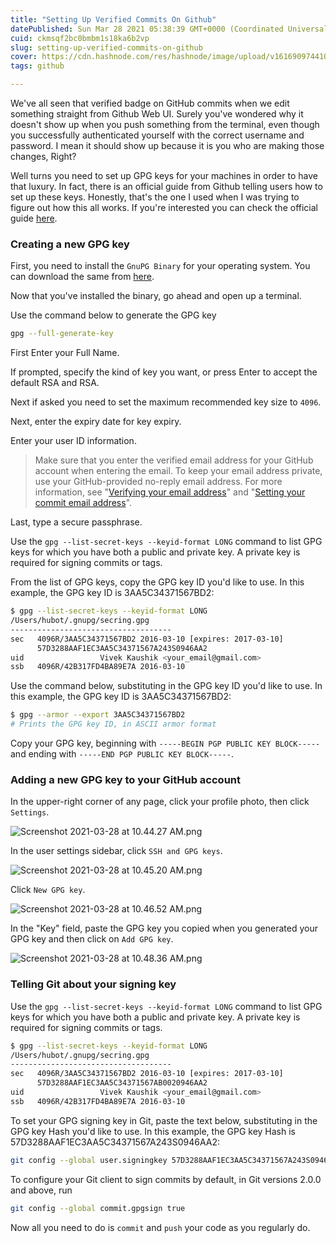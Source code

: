 ```yaml
---
title: "Setting Up Verified Commits On Github"
datePublished: Sun Mar 28 2021 05:38:39 GMT+0000 (Coordinated Universal Time)
cuid: ckmsqf2bc0bmbm1s18ka6b2vp
slug: setting-up-verified-commits-on-github
cover: https://cdn.hashnode.com/res/hashnode/image/upload/v1616909744106/TrEUiRr4I.png
tags: github

---
```


We've all seen that verified badge on GitHub commits when we edit something straight from Github Web UI. Surely you've wondered why it doesn't show up when you push something from the terminal, even though you successfully authenticated yourself with the correct username and password. I mean it should show up because it is you who are making those changes, Right?

Well turns you need to set up GPG keys for your machines in order to have that luxury. In fact, there is an official guide from Github telling users how to set up these keys. Honestly, that's the one I used when I was trying to figure out how this all works. If you're interested you can check the official guide  [here](https://docs.github.com/en/github/authenticating-to-github/managing-commit-signature-verification).

###  Creating a new GPG key

First, you need to install the `GnuPG Binary` for your operating system. You can download the same from  [here](https://www.gnupg.org/download/#binary).

Now that you've installed the binary, go ahead and open up a terminal.

Use the command below to generate the GPG key

```bash
gpg --full-generate-key
```

First Enter your Full Name.

If prompted, specify the kind of key you want, or press Enter to accept the default RSA and RSA.

Next if asked you need to set the maximum recommended key size to `4096`.

Next, enter the expiry date for key expiry.

Enter your user ID information.

> Make sure that you enter the verified email address for your GitHub account when entering the email. To keep your email address private, use your GitHub-provided no-reply email address. For more information, see "[Verifying your email address](https://docs.github.com/en/articles/verifying-your-email-address)" and "[Setting your commit email address](https://docs.github.com/en/github/setting-up-and-managing-your-github-user-account/setting-your-commit-email-address)".

Last, type a secure passphrase.

Use the `gpg --list-secret-keys --keyid-format LONG` command to list GPG keys for which you have both a public and private key. A private key is required for signing commits or tags.

From the list of GPG keys, copy the GPG key ID you'd like to use. In this example, the GPG key ID is 3AA5C34371567BD2:

```bash
$ gpg --list-secret-keys --keyid-format LONG
/Users/hubot/.gnupg/secring.gpg
------------------------------------
sec   4096R/3AA5C34371567BD2 2016-03-10 [expires: 2017-03-10]
      57D3288AAF1EC3AA5C34371567A243S0946AA2
uid                 Vivek Kaushik <your_email@gmail.com> 
ssb   4096R/42B317FD4BA89E7A 2016-03-10
```

Use the command below, substituting in the GPG key ID you'd like to use. In this example, the GPG key ID is 3AA5C34371567BD2:

```bash
$ gpg --armor --export 3AA5C34371567BD2
# Prints the GPG key ID, in ASCII armor format
```

Copy your GPG key, beginning with `-----BEGIN PGP PUBLIC KEY BLOCK-----` and ending with `-----END PGP PUBLIC KEY BLOCK-----`.

### Adding a new GPG key to your GitHub account

In the upper-right corner of any page, click your profile photo, then click `Settings`.


![Screenshot 2021-03-28 at 10.44.27 AM.png](https://cdn.hashnode.com/res/hashnode/image/upload/v1616908481511/Q7biaNWta.png)

In the user settings sidebar, click `SSH and GPG keys`.


![Screenshot 2021-03-28 at 10.45.20 AM.png](https://cdn.hashnode.com/res/hashnode/image/upload/v1616908590303/pIfZsh8xP.png)

Click `New GPG key`.


![Screenshot 2021-03-28 at 10.46.52 AM.png](https://cdn.hashnode.com/res/hashnode/image/upload/v1616908664602/wLHaIbdf_.png)

In the "Key" field, paste the GPG key you copied when you generated your GPG key and then click on `Add GPG key`.

![Screenshot 2021-03-28 at 10.48.36 AM.png](https://cdn.hashnode.com/res/hashnode/image/upload/v1616908736324/Uui_Wcyql.png)


### Telling Git about your signing key

Use the `gpg --list-secret-keys --keyid-format LONG` command to list GPG keys for which you have both a public and private key. A private key is required for signing commits or tags.

```bash
$ gpg --list-secret-keys --keyid-format LONG
/Users/hubot/.gnupg/secring.gpg
------------------------------------
sec   4096R/3AA5C34371567BD2 2016-03-10 [expires: 2017-03-10]
      57D3288AAF1EC3AA5C34371567AB0020946AA2
uid                 Vivek Kaushik <your_email@gmail.com> 
ssb   4096R/42B317FD4BA89E7A 2016-03-10
```

To set your GPG signing key in Git, paste the text below, substituting in the GPG key Hash you'd like to use. In this example, the GPG key Hash is 57D3288AAF1EC3AA5C34371567A243S0946AA2:

```bash
git config --global user.signingkey 57D3288AAF1EC3AA5C34371567A243S0946AA2

```

To configure your Git client to sign commits by default, in Git versions 2.0.0 and above, run 

```bash
git config --global commit.gpgsign true
```

Now all you need to do is `commit` and `push` your code as you regularly do.